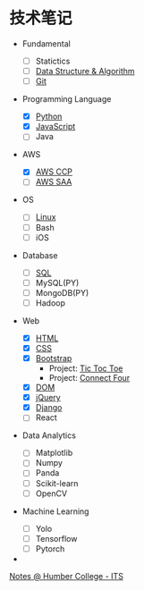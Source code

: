# 技术笔记

- Fundamental

  - [ ] Statictics
  - [ ] [Data Structure & Algorithm](./Fundamental/Data_Structure/index.md)
  - [ ] [Git](./Fundamental/git/git_index.md)

- Programming Language

  - [x] [Python](./Programming_Language/python/index.md)
  - [x] [JavaScript](./Programming_Language/javascript/index.md)
  - [ ] Java

- AWS
  - [x] [AWS CCP](./AWS/ccp/index.md)
  - [ ] [AWS SAA](./AWS/saa/index.md)

- OS
  - [ ] [Linux](./Operating_System/linux/index.md)
  - [ ] Bash
  - [ ] iOS

- Database

  - [ ] [SQL](./Database/sql/index.md)
  - [ ] MySQL(PY)
  - [ ] MongoDB(PY)
  - [ ] Hadoop

- Web

  - [x] [HTML](./Web/html/index.md)
  - [x] [CSS](./Web/css/index.md)
  - [x] [Bootstrap](./Web/bootstrap/index.md)
    - Project: [Tic Toc Toe](./Web/web_project/tic_tac_toe/tic_tac_toe.html)
    - Project: [Connect Four](./Web/web_project/connect_four/connect_four.html)
  - [x] [DOM](./Web/dom/dom.md)
  - [x] [jQuery](./Web/jquery/index.md)
  - [x] [Django](./Web/django/index.md)
  - [ ] React

- Data Analytics

  - [ ] Matplotlib
  - [ ] Numpy
  - [ ] Panda
  - [ ] Scikit-learn
  - [ ] OpenCV

- Machine Learning

  - [ ] Yolo
  - [ ] Tensorflow
  - [ ] Pytorch

-

[Notes @ Humber College - ITS](https://simonangel-fong.github.io/Humber_ITS_Note/)
